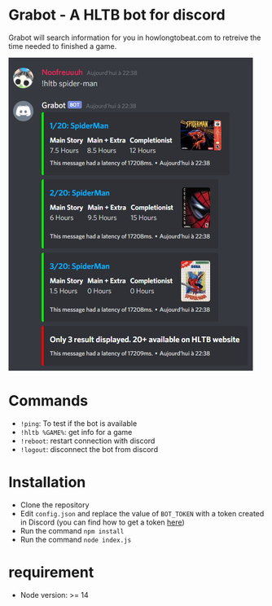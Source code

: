 # Grabot - A HLTB bot for discord

Grabot will search information for you in howlongtobeat.com to retreive the time needed to finished a game.

![Alt text](README/grabot_example.PNG?raw=true "Grabot example")

# Commands

- `!ping`: To test if the bot is available
- `!hltb %GAME%`: get info for a game
- `!reboot`: restart connection with discord
- `!logout`: disconnect the bot from discord

# Installation

- Clone the repository
- Edit `config.json` and replace the value of `BOT_TOKEN` with a token created in Discord (you can find how to get a token [here](https://www.writebots.com/discord-bot-token/))
- Run the command `npm install`
- Run the command `node index.js`

# requirement

- Node version: >= 14
